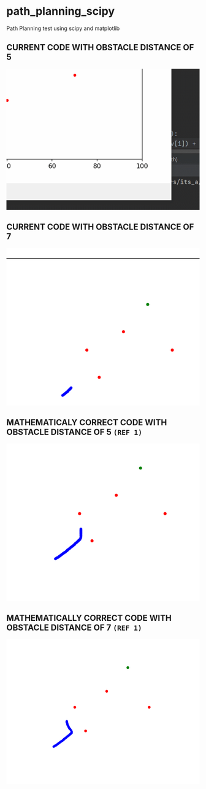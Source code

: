 # path_planning_scipy
Path Planning test using scipy and matplotlib

## CURRENT CODE WITH OBSTACLE DISTANCE OF 5
![](https://github.com/ed20b006/path_planning_scipy/blob/main/GIF/non_obsD_5.gif)

## CURRENT CODE WITH OBSTACLE DISTANCE OF 7
![](https://github.com/ed20b006/path_planning_scipy/blob/main/GIF/non_obsD_7.gif)

## MATHEMATICALY CORRECT CODE WITH OBSTACLE DISTANCE OF 5 `(REF 1)`
![](https://github.com/ed20b006/path_planning_scipy/blob/main/GIF/dividing_W_by_depth_obsD_5.gif)

## MATHEMATICALLY CORRECT CODE WITH OBSTACLE DISTANCE OF 7 `(REF 1)`
![](https://github.com/ed20b006/path_planning_scipy/blob/main/GIF/dividing_W_by_depth.gif)

